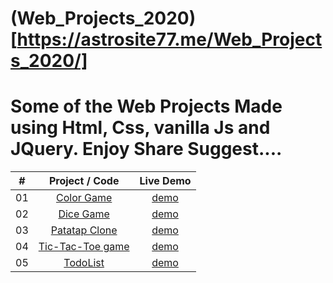 # (Web_Projects_2020)[https://astrosite77.me/Web_Projects_2020/]

# Some of the Web Projects Made using Html, Css, vanilla Js and JQuery. Enjoy Share Suggest.... 

|  #  |            Project / Code             | Live Demo |
| :-: | :----------------------------: | :-------: |
| 01  |       [Color Game](https://github.com/Astrogeek77/Web_Projects_2020/tree/main/Color%20Game)       | [demo](https://astrosite77.me/Web_Projects_2020/Color%20Game/)
| 02  |       [Dice Game](https://github.com/Astrogeek77/Web_Projects_2020/tree/main/Project%20Dice%20Game)       | [demo](https://astrosite77.me/Web_Projects_2020/Project%20Dice%20Game/)
| 03  |       [Patatap Clone](https://github.com/Astrogeek77/Web_Projects_2020/tree/main/Project%20Patatap%20Clone)       | [demo](https://astrosite77.me/Web_Projects_2020/Project%20Patatap%20Clone/)
| 04  |       [Tic-Tac-Toe game](https://github.com/Astrogeek77/Web_Projects_2020/tree/main/Project%20Tic-Tac-Toe%20game)       | [demo](https://astrosite77.me/Web_Projects_2020/Project%20Tic-Tac-Toe%20game/)
| 05  |       [TodoList](https://github.com/Astrogeek77/Web_Projects_2020/tree/main/Project-%20TodoList)       | [demo](https://astrosite77.me/Web_Projects_2020/Project-%20TodoList/)
